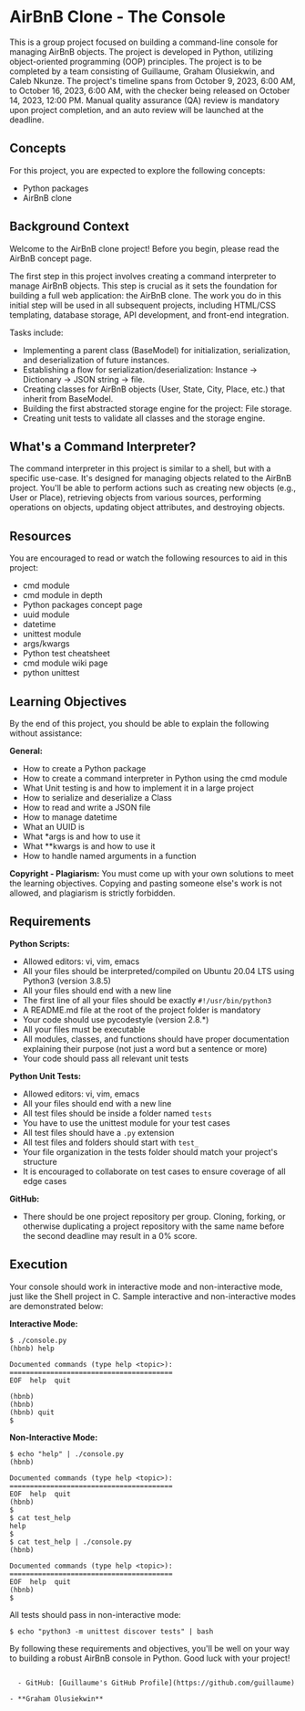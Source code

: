 # AirBnB Clone - The Console

This is a group project focused on building a command-line console for managing AirBnB objects. The project is developed in Python, utilizing object-oriented programming (OOP) principles. The project is to be completed by a team consisting of Guillaume, Graham Olusiekwin, and Caleb Nkunze. The project's timeline spans from October 9, 2023, 6:00 AM, to October 16, 2023, 6:00 AM, with the checker being released on October 14, 2023, 12:00 PM. Manual quality assurance (QA) review is mandatory upon project completion, and an auto review will be launched at the deadline.

## Concepts

For this project, you are expected to explore the following concepts:

- Python packages
- AirBnB clone

## Background Context

Welcome to the AirBnB clone project! Before you begin, please read the AirBnB concept page.

The first step in this project involves creating a command interpreter to manage AirBnB objects. This step is crucial as it sets the foundation for building a full web application: the AirBnB clone. The work you do in this initial step will be used in all subsequent projects, including HTML/CSS templating, database storage, API development, and front-end integration.

Tasks include:

- Implementing a parent class (BaseModel) for initialization, serialization, and deserialization of future instances.
- Establishing a flow for serialization/deserialization: Instance -> Dictionary -> JSON string -> file.
- Creating classes for AirBnB objects (User, State, City, Place, etc.) that inherit from BaseModel.
- Building the first abstracted storage engine for the project: File storage.
- Creating unit tests to validate all classes and the storage engine.

## What's a Command Interpreter?

The command interpreter in this project is similar to a shell, but with a specific use-case. It's designed for managing objects related to the AirBnB project. You'll be able to perform actions such as creating new objects (e.g., User or Place), retrieving objects from various sources, performing operations on objects, updating object attributes, and destroying objects.

## Resources

You are encouraged to read or watch the following resources to aid in this project:

- cmd module
- cmd module in depth
- Python packages concept page
- uuid module
- datetime
- unittest module
- args/kwargs
- Python test cheatsheet
- cmd module wiki page
- python unittest

## Learning Objectives

By the end of this project, you should be able to explain the following without assistance:

**General:**
- How to create a Python package
- How to create a command interpreter in Python using the cmd module
- What Unit testing is and how to implement it in a large project
- How to serialize and deserialize a Class
- How to read and write a JSON file
- How to manage datetime
- What an UUID is
- What *args is and how to use it
- What **kwargs is and how to use it
- How to handle named arguments in a function

**Copyright - Plagiarism:**
You must come up with your own solutions to meet the learning objectives. Copying and pasting someone else's work is not allowed, and plagiarism is strictly forbidden.

## Requirements

**Python Scripts:**
- Allowed editors: vi, vim, emacs
- All your files should be interpreted/compiled on Ubuntu 20.04 LTS using Python3 (version 3.8.5)
- All your files should end with a new line
- The first line of all your files should be exactly `#!/usr/bin/python3`
- A README.md file at the root of the project folder is mandatory
- Your code should use pycodestyle (version 2.8.*)
- All your files must be executable
- All modules, classes, and functions should have proper documentation explaining their purpose (not just a word but a sentence or more)
- Your code should pass all relevant unit tests

**Python Unit Tests:**
- Allowed editors: vi, vim, emacs
- All your files should end with a new line
- All test files should be inside a folder named `tests`
- You have to use the unittest module for your test cases
- All test files should have a `.py` extension
- All test files and folders should start with `test_`
- Your file organization in the tests folder should match your project's structure
- It is encouraged to collaborate on test cases to ensure coverage of all edge cases

**GitHub:**
- There should be one project repository per group. Cloning, forking, or otherwise duplicating a project repository with the same name before the second deadline may result in a 0% score.

## Execution

Your console should work in interactive mode and non-interactive mode, just like the Shell project in C. Sample interactive and non-interactive modes are demonstrated below:

**Interactive Mode:**
```shell
$ ./console.py
(hbnb) help

Documented commands (type help <topic>):
========================================
EOF  help  quit

(hbnb) 
(hbnb) 
(hbnb) quit
$
```

**Non-Interactive Mode:**
```shell
$ echo "help" | ./console.py
(hbnb)

Documented commands (type help <topic>):
========================================
EOF  help  quit
(hbnb) 
$
$ cat test_help
help
$
$ cat test_help | ./console.py
(hbnb)

Documented commands (type help <topic>):
========================================
EOF  help  quit
(hbnb) 
$
```

All tests should pass in non-interactive mode:

```shell
$ echo "python3 -m unittest discover tests" | bash
```

By following these requirements and objectives, you'll be well on your way to building a robust AirBnB console in Python. Good luck with your project!
```

  - GitHub: [Guillaume's GitHub Profile](https://github.com/guillaume)

- **Graham Olusiekwin**
